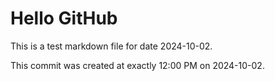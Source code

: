 # Hello GitHub
This is a test markdown file for date 2024-10-02.

This commit was created at exactly 12:00 PM on 2024-10-02.
